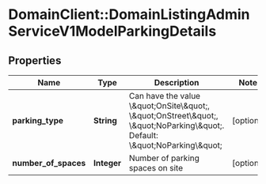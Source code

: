 # DomainClient::DomainListingAdminServiceV1ModelParkingDetails

## Properties
Name | Type | Description | Notes
------------ | ------------- | ------------- | -------------
**parking_type** | **String** | Can have the value \\\&quot;OnSite\\\&quot;, \\\&quot;OnStreet\\\&quot;, \\\&quot;NoParking\\\&quot;. Default: \\\&quot;NoParking\\\&quot; | [optional] 
**number_of_spaces** | **Integer** | Number of parking spaces on site | [optional] 



